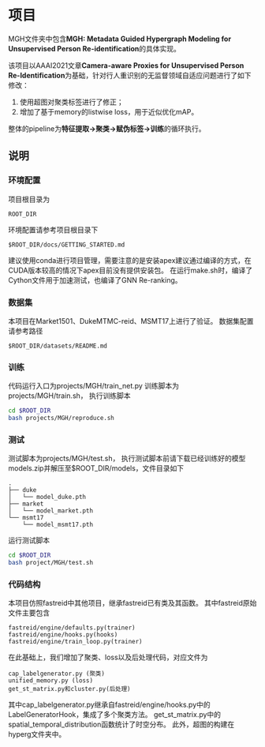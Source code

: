 # 项目
MGH文件夹中包含**MGH: Metadata Guided Hypergraph Modeling for Unsupervised Person Re-identification**的具体实现。

该项目以AAAI2021文章**Camera-aware Proxies for Unsupervised Person Re-Identification**为基础，针对行人重识别的无监督领域自适应问题进行了如下修改：
1. 使用超图对聚类标签进行了修正；
2. 增加了基于memory的listwise loss，用于近似优化mAP。

整体的pipeline为**特征提取->聚类->赋伪标签->训练**的循环执行。

## 说明

### 环境配置
项目根目录为
```
ROOT_DIR
```
环境配置请参考项目根目录下
```
$ROOT_DIR/docs/GETTING_STARTED.md
```
建议使用conda进行项目管理，需要注意的是安装apex建议通过编译的方式，在CUDA版本较高的情况下apex目前没有提供安装包。
在运行make.sh时，编译了Cython文件用于加速测试，也编译了GNN Re-ranking。

### 数据集
本项目在Market1501、DukeMTMC-reid、MSMT17上进行了验证。
数据集配置请参考路径
```
$ROOT_DIR/datasets/README.md
```

### 训练
代码运行入口为projects/MGH/train_net.py
训练脚本为projects/MGH/train.sh，
执行训练脚本
```bash
cd $ROOT_DIR
bash projects/MGH/reproduce.sh
```

### 测试
测试脚本为projects/MGH/test.sh，
执行测试脚本前请下载已经训练好的模型models.zip并解压至$ROOT_DIR/models，文件目录如下
```
.
├── duke
│   └── model_duke.pth
├── market
│   └── model_market.pth
└── msmt17
    └── model_msmt17.pth
```
运行测试脚本
```bash
cd $ROOT_DIR
bash project/MGH/test.sh
```

### 代码结构
本项目仿照fastreid中其他项目，继承fastreid已有类及其函数。
其中fastreid原始文件主要包含
```
fastreid/engine/defaults.py(trainer)
fastreid/engine/hooks.py(hooks)
fastreid/engine/train_loop.py(trainer)
```
在此基础上，我们增加了聚类、loss以及后处理代码，对应文件为
```
cap_labelgenerator.py (聚类)
unified_memory.py (loss)
get_st_matrix.py和cluster.py(后处理)
```
其中cap_labelgenerator.py继承自fastreid/engine/hooks.py中的LabelGeneratorHook，集成了多个聚类方法。
get_st_matrix.py中的spatial_temporal_distribution函数统计了时空分布。
此外，超图的构建在hyperg文件夹中。